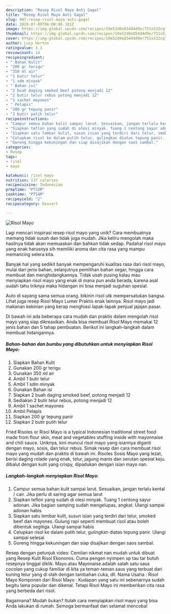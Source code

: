 ```yaml
---
description: "Resep Risol Mayo Anti Gagal"
title: "Resep Risol Mayo Anti Gagal"
slug: 907-resep-risol-mayo-anti-gagal
date: 2020-07-09T06:00:06.181Z
image: https://img-global.cpcdn.com/recipes/19e52d0e854d4d9e/751x532cq70/risol-mayo-foto-resep-utama.jpg
thumbnail: https://img-global.cpcdn.com/recipes/19e52d0e854d4d9e/751x532cq70/risol-mayo-foto-resep-utama.jpg
cover: https://img-global.cpcdn.com/recipes/19e52d0e854d4d9e/751x532cq70/risol-mayo-foto-resep-utama.jpg
author: Lucy Horton
ratingvalue: 3.1
reviewcount: 14
recipeingredient:
- " Bahan Kulit"
- "200 gr terigu"
- "350 ml air"
- "1 butir telur"
- "1 sdm minyak"
- " Bahan isi"
- "2 buah daging smoked beef potong menjadi 12"
- "2 butir telur rebus potong menjadi 12"
- "1 sachet mayones"
- " Pelapis"
- "200 gr tepung panir"
- "2 butir putih telur"
recipeinstructions:
- "Campur semua bahan kulit sampai larut. Sesuaikan, jangan terlalu kental / cair. Jika perlu di saring agar semua larut"
- "Siapkan teflon yang sudah di olesi minyak. Tuang 1 centong sayur adonan. Jika bagian samping sudah mengelupas, angkat. Ulangi sampai adonan habis"
- "Siapkan satu lembar kulit, susun isian yang terdiri dari telur, smoked beef dan mayones. Gulung rapi seperti membuat risol atau boleh dibentuk segitiga. Ulangi sampai habis"
- "Celupkan risol ke dalam putih telur, gulingkan diatas tepung panir. Ulangi sampai selesai"
- "Goreng hingga kekuningan dan siap disajikan dengan saos sambal."
categories:
- Resep
tags:
- risol
- mayo

katakunci: risol mayo 
nutrition: 137 calories
recipecuisine: Indonesian
preptime: "PT22M"
cooktime: "PT54M"
recipeyield: "2"
recipecategory: Dessert

---
```



![Risol Mayo](https://img-global.cpcdn.com/recipes/19e52d0e854d4d9e/751x532cq70/risol-mayo-foto-resep-utama.jpg)

Lagi mencari inspirasi resep risol mayo yang unik? Cara membuatnya memang tidak susah dan tidak juga mudah. Jika keliru mengolah maka hasilnya tidak akan memuaskan dan bahkan tidak sedap. Padahal risol mayo yang enak harusnya sih memiliki aroma dan cita rasa yang mampu memancing selera kita.

Banyak hal yang sedikit banyak mempengaruhi kualitas rasa dari risol mayo, mulai dari jenis bahan, selanjutnya pemilihan bahan segar, hingga cara membuat dan menghidangkannya. Tidak usah pusing kalau mau menyiapkan risol mayo yang enak di mana pun anda berada, karena asal sudah tahu triknya maka hidangan ini bisa menjadi suguhan spesial.

Auto di sayang sama semua orang. bikinin risol utk mempersatukan bangsa. Lihat juga resep Risol Mayo Lumer Praktis enak lainnya. Risol mayo jadi makanan kekinian yang kerap menghiasi lapak-lapak penjual jajajan pasar.


Di bawah ini ada beberapa cara mudah dan praktis dalam mengolah risol mayo yang siap dikreasikan. Anda bisa membuat Risol Mayo memakai 12 jenis bahan dan 5 tahap pembuatan. Berikut ini langkah-langkah dalam membuat hidangannya.

<!--inarticleads1-->

##### Bahan-bahan dan bumbu yang dibutuhkan untuk menyiapkan Risol Mayo:

1. Siapkan  Bahan Kulit
1. Gunakan 200 gr terigu
1. Gunakan 350 ml air
1. Ambil 1 butir telur
1. Ambil 1 sdm minyak
1. Gunakan  Bahan isi
1. Siapkan 2 buah daging smoked beef, potong menjadi 12
1. Sediakan 2 butir telur rebus, potong menjadi 12
1. Ambil 1 sachet mayones
1. Ambil  Pelapis
1. Siapkan 200 gr tepung panir
1. Siapkan 2 butir putih telur


Fried Risoles or Risol Mayo is a typical Indonesian traditional street food made from flour skin, meat and vegetables stuffing inside with mayonnaise and chili sauce. Uniknya, kini muncul risol mayo yang isiannya diganti dengan mayo, sosis, dan telur rebus. Simak resep dan cara membuat risol mayo yang mudah dan praktis di bawah ini. Risoles Sosis Mayo yang lezat, berisi daging rolade yang enak, telur, jagung manis dan serutan spesial keju. dibalut dengan kulit yang crispy, dipadukan dengan isian mayo nan. 

<!--inarticleads2-->

##### Langkah-langkah menyiapkan Risol Mayo:

1. Campur semua bahan kulit sampai larut. Sesuaikan, jangan terlalu kental / cair. Jika perlu di saring agar semua larut
1. Siapkan teflon yang sudah di olesi minyak. Tuang 1 centong sayur adonan. Jika bagian samping sudah mengelupas, angkat. Ulangi sampai adonan habis
1. Siapkan satu lembar kulit, susun isian yang terdiri dari telur, smoked beef dan mayones. Gulung rapi seperti membuat risol atau boleh dibentuk segitiga. Ulangi sampai habis
1. Celupkan risol ke dalam putih telur, gulingkan diatas tepung panir. Ulangi sampai selesai
1. Goreng hingga kekuningan dan siap disajikan dengan saos sambal.


Resep dengan petunjuk video: Cemilan nikmat nan mudah untuk dibuat yang Resep Kulit Risol Ekonomis. Cuma pengen nyimpen sp tau tar butuh resepnya tinggal diklik. Mayo.atau Mayonaise.adalah salah satu saus cocolan yang cukup familiar di kita ya teman-teman.saus yang terbuat dari kuning telur yang di olah dengan tambahan cuka, dll. Nama Usaha : Risol Mayo Komponen dari Risol Mayo : Kudapan yang satu ini sebenarnya sudah begitu lama popular dan dikenal. Tetapi Risol Mayo ini memberikan cita rasa yang berbeda dari risol. 

Bagaimana? Mudah bukan? Itulah cara menyiapkan risol mayo yang bisa Anda lakukan di rumah. Semoga bermanfaat dan selamat mencoba!
